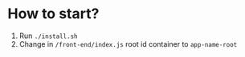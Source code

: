 # How to start?

1. Run `./install.sh`
2. Change in `/front-end/index.js` root id container to `app-name-root`